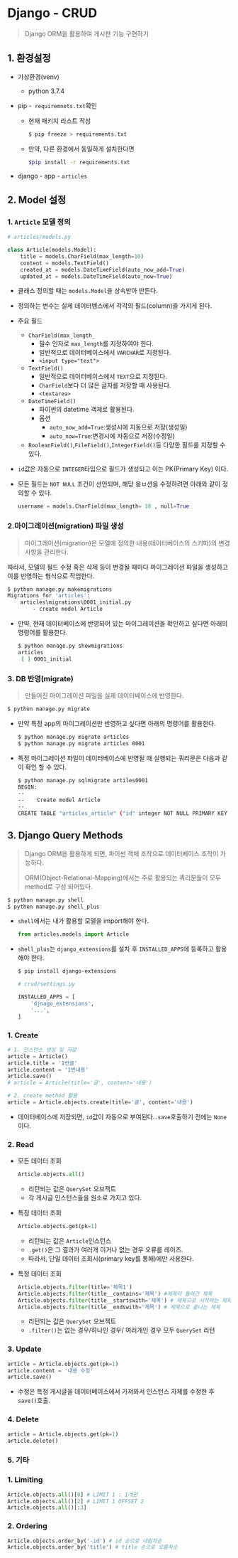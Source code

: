 # Django - CRUD

> Django ORM을 활용하여 게시판 기능 구현하기

## 1. 환경설정

* 가상환경(venv)

  * python 3.7.4

* pip -` requiremnets.txt`확인

  * 현재 패키지 리스트 작성

    ```bash
    $ pip freeze > requirements.txt
    ```

  * 만약, 다른 환경에서 동일하게 설치한다면

    ```bash
    $pip install -r requirements.txt
    ```

* django - app - `articles`

## 2. Model 설정

### 1. `Article` 모델 정의

```python
# articles/models.py

class Article(models.Model):
    title = models.CharField(max_length=10)
    content = models.TextField()
    created_at = models.DateTimeField(auto_now_add=True)
    updated_at = models.DateTimeField(auto_now=True)
```

* 클래스 정의할 때는 `models.Model`을 상속받아 만든다.

* 정의하는 변수는 실제 데이터벵스에서 각각의 필드(column)을 가지게 된다.

* 주요 필드

  * `CharField(max_length_`
    * 필수 인자로 `max_length`를 지정하여야 한다.
    * 일반적으로 데이터베이스에서 `VARCHAR`로 지정된다.
    * `<input type="text">`
  * `TextField()`
    * 일반적으로 데이터베이스에서 `TEXT`으로 지정된다.
    * `CharField`보다 더 많은 글자를 저장할 때 사용된다.
    * `<textarea>`
  * `DateTimeField()`
    * 파이썬의 datetime 객체로 활용된다.
    * 옵션
      * `auto_now_add=True`:생성시에 자동으로 저장(생성일)
      * `auto_now=True`:변경시에 자동으로 저장(수정일)
  * `BooleanField()`,`FileField()`,`IntegerField()`등 다양한 필드를 지정할 수 있다.

* `id`값은 자동으로 `INTEGER`타입으로 필드가 생성되고 이는 PK(Primary Key) 이다.

* 모든 필드는 `NOT NULL` 조건이 선언되며, 해당 옹ㅂ션을 수정하려면 아래와 같이 정의할 수 있다.

  ```python
  username = models.CharField(max_length= 10 , null=True
  ```

### 2.마이그레이션(migration) 파일 생성

>  마이그레이션(migration)은 모델에 정의한 내용(데이터베이스의 스키마)의 변경사항을 관리한다.

따라서, 모델의 필드 수정 혹은 삭제 등이 변경될 때마다 마이그레이션 파일을 생성하고 이를 반영하는 형식으로 작업한다.

```bash
$ python manage.py makemigrations
Migrations for 'articles':
	articles\migrations\0001_initial.py
		- create model Article
```

* 만약, 현재 데이터베이스에 반영되어 있는 마이그레이션을 확인하고 싶다면 아래의 명령어를 활용한다.

  ```bash
  $ python manage.py showmigrations
  articles
   [ ] 0001_initial
  ```

### 3. DB 반영(migrate)

> 만들어진 마이그레이션 파일을 실제 데이터베이스에 반영한다.

```bash
$ python manage.py migrate
```

* 만약 특정 app의 마이그레이션만 반영하고 싶다면 아래의 명령어를 활용한다.

  ```bash
  $ python manage.py migrate articles
  $ python manage.py migrate articles 0001
  ```

* 특정 마이그레이션 파일이 데이터베이스에 반영될 때 실행되는 쿼리문은 다음과 같이 확인 할 수 있다.

  ```bash
  $ python manage.py sqlmigrate artiles0001
  BEGIN:
  --
  --	Create model Article
  --
  CREATE TABLE "articles_article" ("id" integer NOT NULL PRIMARY KEY AUTOINCREMENT,)................
  ```

## 3. Django Query Methods

> Django ORM을 활용하게 되면, 파이썬 객체 조작으로 데이터베이스 조작이 가능하다.
>
> ORM(Object-Relational-Mapping)에서는 주로 활용되는 쿼리문들이 모두 method로 구성 되어있다.

```bash
$ python manage.py shell
$ python manage.py shell_plus
```

* `shell`에서는 내가 활용할 모델을 import해야 한다.

  ```python
  from articles.models import Article
  ```

* `shell_plus`는 `django_extensions`를 설치 후 `INSTALLED_APPS`에 등록하고 활용해야 한다.

  ```bash
  $ pip install django-extensions
  ```

  ```python
  # crud/settings.py
  
  INSTALLED_APPS = [
      'djnago_extensions',
      '...',
  ]
  ```

  

### 1. Create

```python
# 1. 인스턴스 생성 및 저장
article = Article()
article.title = '1번글'
article.content = '1번내용'
article.save()
# article = Article(title='글', content='내용')

# 2. create method 활용
article = Article.objects.create(title='글', content='내용')
```

* 데이터베이스에 저장되면, `id`값이 자동으로 부여된다.`.save`호출하기 전에는 `None`이다.

### 2. Read

* 모든 데이터 조회

  ```python
  Article.objects.all()
  ```

  * 리턴되는 값은 `QuerySet` 오브젝트
  * 각 게시글 인스턴스들을 원소로 가지고 있다.

* 특정 데이터 조회

  ```python
  Article.objects.get(pk=1)
  ```

  * 리턴되는 값은 `Article`인스턴스
  * `.get()`은 그 결과가 여러개 이거나 없는 경우 오류를 레이즈.
  * 따라서, 단일 데이터 조회시(primary key를 통해)에만 사용한다.

* 특정 데이터 조회

  ```python
  Article.objects.filter(title='제목1')
  Article.objects.filter(title__contains='제목') #제목이 들어간 제목
  Article.objects.filter(title__startswith='제목') # 제목으로 시작하는 제목
  Article.objects.filter(title__endswith='제목') # 제목으로 끝나는 제목
  ```

  * 리턴되는 값은 `QuerySet` 오브젝트
  * `.filter()`는 없는 경우/하나인 경우/ 여러개인 경우 모두 `QuerySet` 리턴

### 3. Update

```python
article = Article.objects.get(pk=1)
article.content = '내용 수정'
article.save()
```

*  수정은 특정 게시글을 데이터베이스에서 가져와서 인스턴스 자체를 수정한 후 `save()`호출.

### 4. Delete

```python
article = Article.objects.get(pk=1)
article.delete()
```

### 5. 기타

  ### 1. Limiting

```python
Article.objects.all()[0] # LIMIT 1 : 1개만
Article.objects.all()[2] # LIMIT 1 OFFSET 2
Article.objects.all()[:3]
```



### 2. Ordering

```python
Article.objects.order_by('-id') # id 순으로 내림차순
Article.objects.order_by('title') # title 순으로 오름차순
```